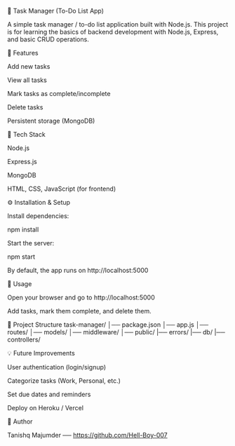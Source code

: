 📝 Task Manager (To-Do List App)

A simple task manager / to-do list application built with Node.js.
This project is for learning the basics of backend development with Node.js, Express, and basic CRUD operations.

📌 Features

Add new tasks

View all tasks

Mark tasks as complete/incomplete

Delete tasks

Persistent storage (MongoDB)

🚀 Tech Stack

Node.js

Express.js

MongoDB

HTML, CSS, JavaScript (for frontend)

⚙️ Installation & Setup


Install dependencies:

npm install


Start the server:

npm start


By default, the app runs on http://localhost:5000

📖 Usage

Open your browser and go to http://localhost:5000

Add tasks, mark them complete, and delete them.

📂 Project Structure
task-manager/
│── package.json
│── app.js
│── routes/
│── models/
│── middleware/
│── public/
|── errors/
|── db/
|── controllers/

💡 Future Improvements

User authentication (login/signup)

Categorize tasks (Work, Personal, etc.)

Set due dates and reminders

Deploy on Heroku / Vercel

👤 Author

Tanishq Majumder ──  https://github.com/Hell-Boy-007
